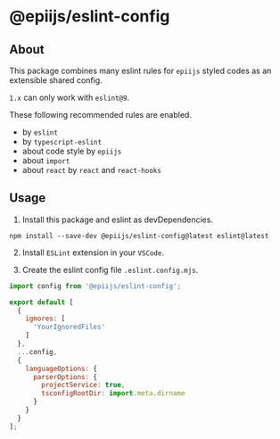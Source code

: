 # @epiijs/eslint-config

## About
This package combines many eslint rules for `epiijs` styled codes as an extensible shared config.

`1.x` can only work with `eslint@9`.

These following recommended rules are enabled.
* by `eslint` 
* by `typescript-eslint`
* about code style by `epiijs`
* about `import`
* about `react` by `react` and `react-hooks` 

## Usage

1. Install this package and eslint as devDependencies.

```
npm install --save-dev @epiijs/eslint-config@latest eslint@latest
```

2. Install `ESLint` extension in your `VSCode`.

3. Create the eslint config file `.eslint.config.mjs`.

```mjs
import config from '@epiijs/eslint-config';

export default [
  {
    ignores: [
      'YourIgnoredFiles'
    ]
  },
  ...config,
  {
    languageOptions: {
      parserOptions: {
        projectService: true,
        tsconfigRootDir: import.meta.dirname
      }
    }
  }
];
```